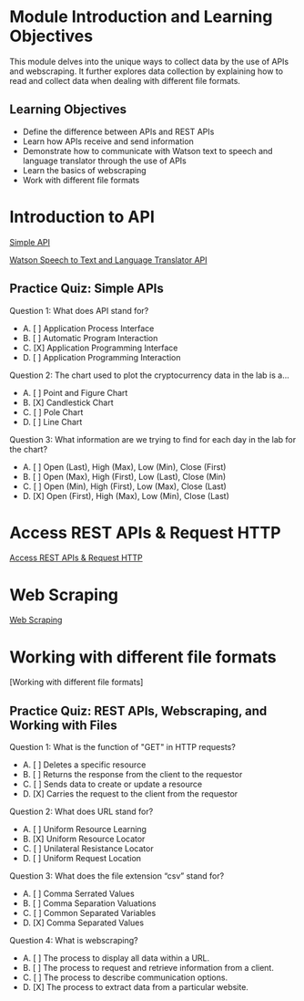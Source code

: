 # Module Introduction and Learning Objectives

This module delves into the unique ways to collect data by the use of APIs and webscraping. It further explores data collection by explaining how to read and collect data when dealing with different file formats.

## Learning Objectives

* Define the difference between APIs and REST APIs
* Learn how APIs receive and send information
* Demonstrate how to communicate with Watson text to speech and language translator through the use of APIs
* Learn the basics of webscraping
* Work with different file formats

# Introduction to API

[Simple API](https://github.com/1965Eric/IBM-PY0101EN-Python-Basics-for-Data-Science/blob/main/Simple_API_2__v2.ipynb)

[Watson Speech to Text and Language Translator API](https://github.com/1965Eric/IBM-PY0101EN-Python-Basics-for-Data-Science/blob/main/PY0101EN-5.2_API_2.ipynb)

## Practice Quiz: Simple APIs

Question 1: What does API stand for?

- A. [ ] Application Process Interface
- B. [ ] Automatic Program Interaction
- C. [X] Application Programming Interface
- D. [ ] Application Programming Interaction

Question 2: The chart used to plot the cryptocurrency data in the lab is a...

- A. [ ] Point and Figure Chart
- B. [X] Candlestick Chart
- C. [ ] Pole Chart
- D. [ ] Line Chart

Question 3: What information are we trying to find for each day in the lab for the chart?

- A. [ ] Open (Last), High (Max), Low (Min), Close (First)
- B. [ ] Open (Max), High (First), Low (Last), Close (Min)
- C. [ ] Open (Min), High (First), Low (Max), Close (Last)
- D. [X] Open (First), High (Max), Low (Min), Close (Last)

# Access REST APIs & Request HTTP

[Access REST APIs & Request HTTP](https://github.com/1965Eric/IBM-PY0101EN-Python-Basics-for-Data-Science/blob/main/PY0101EN-5.3_Requests_HTTP.ipynb)

# Web Scraping

[Web Scraping](https://github.com/1965Eric/IBM-PY0101EN-Python-Basics-for-Data-Science/blob/main/WebScraping_Review_Lab.ipynb)

# Working with different file formats

[Working with different file formats]

## Practice Quiz: REST APIs, Webscraping, and Working with Files

Question 1: What is the function of "GET" in HTTP requests?

- A. [ ] Deletes a specific resource
- B. [ ] Returns the response from the client to the requestor
- C. [ ] Sends data to create or update a resource
- D. [X] Carries the request to the client from the requestor

Question 2: What does URL stand for?

- A. [ ] Uniform Resource Learning
- B. [X] Uniform Resource Locator
- C. [ ] Unilateral Resistance Locator
- D. [ ] Uniform Request Location

Question 3: What does the file extension “csv” stand for?

- A. [ ] Comma Serrated Values
- B. [ ] Comma Separation Valuations
- C. [ ] Common Separated Variables
- D. [X] Comma Separated Values

Question 4: What is webscraping?

- A. [ ] The process to display all data within a URL.
- B. [ ] The process to request and retrieve information from a client.
- C. [ ] The process to describe communication options.
- D. [X] The process to extract data from a particular website.
